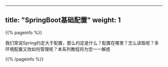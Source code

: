 
---
title: "SpringBoot基础配置"
weight: 1
---

{{% pageinfo %}}

我们常说Spring约定大于配置，那么约定是什么？配置在哪里？怎么读取呢？多环境配置又改如何管理呢？本系列教程将为您一一解惑

{{% /pageinfo %}}
